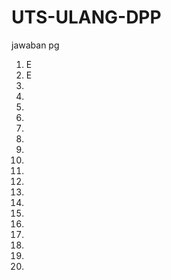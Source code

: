 # UTS-ULANG-DPP
jawaban pg
1. E <br>
2. E <br>
3. <br>
4. <br>
5. <br>
6. <br>
7. <br>
8. <br>
9. <br>
10. <br>
11. <br>
12. <br>
13. <br>
14. <br>
15. <br>
16. <br>
17. <br>
18. <br>
19. <br>
20. <br>
